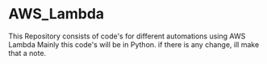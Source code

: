 # AWS_Lambda
This Repository consists of code's for different automations using AWS Lambda
Mainly this code's will be in Python. if there is any change, ill make that a note.
